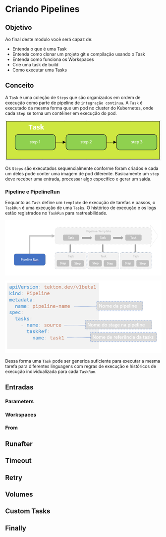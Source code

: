 Criando Pipelines
================
## Objetivo

Ao final deste modulo você será capaz de:
* Entenda o que é uma Task
* Entenda como clonar um projeto git e compilação usando o Task
* Entenda como funciona os Workspaces
* Crie uma task de build 
* Como executar uma Tasks

## Conceito

A `Task` é uma coleção de `Steps` que são organizados em ordem de execução como parte de pipeline de `integração continua`. A `Task` é executado da mesma forma que um pod no cluster do Kubernetes, onde cada `Step` se torna um contêiner em execução do pod.

![dashboard](img/image2.png)

Os `Steps` são executados sequencialmente conforme foram criados e cada um deles pode conter uma imagem de pod diferente. Basicamente um `step` deve receber uma entrada, processar algo especifico e gerar um saída.

### Pipeline e PipelineRun
Enquanto as `Task` define um `template` de execução de tarefas e passos, o `TaskRun` é uma execução de uma `Tasks`. O histórico de execução e os logs estão registrados no `TaskRun` para rastreabilidade.

![template](img/image16.png)

![template](img/image15.png)

Dessa forma uma `Task` pode ser generica suficiente para executar a mesma tarefa para diferentes linguagens com regras de execução e históricos de execução individualizada para cada `TaskRun`.


## Entradas
### Parameters
### Workspaces
### From

## Runafter
## Timeout
## Retry
## Volumes
## Custom Tasks
## Finally

